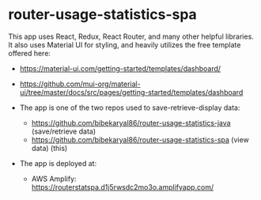 # router-usage-statistics-spa

This app uses React, Redux, React Router, and many other helpful libraries. It also uses Material UI for styling, and
heavily utilizes the free template offered here:

- https://material-ui.com/getting-started/templates/dashboard/
- https://github.com/mui-org/material-ui/tree/master/docs/src/pages/getting-started/templates/dashboard

- The app is one of the two repos used to save-retrieve-display data:
    - https://github.com/bibekaryal86/router-usage-statistics-java (save/retrieve data)
    - https://github.com/bibekaryal86/router-usage-statistics-spa (view data) (this)

- The app is deployed at:
    - AWS Amplify: https://routerstatspa.d1j5rwsdc2mo3o.amplifyapp.com/

